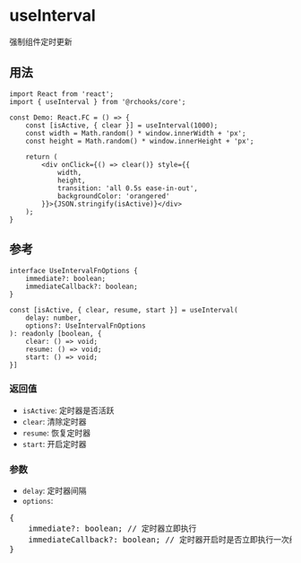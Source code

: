 # useInterval

强制组件定时更新

## 用法

```tsx
import React from 'react';
import { useInterval } from '@rchooks/core';

const Demo: React.FC = () => {
    const [isActive, { clear }] = useInterval(1000);
    const width = Math.random() * window.innerWidth + 'px';
    const height = Math.random() * window.innerHeight + 'px';

    return (
        <div onClick={() => clear()} style={{
            width,
            height,
            transition: 'all 0.5s ease-in-out',
            backgroundColor: 'orangered'
        }}>{JSON.stringify(isActive)}</div>
    );
}
```

## 参考

```tsx
interface UseIntervalFnOptions {
    immediate?: boolean;
    immediateCallback?: boolean;
}

const [isActive, { clear, resume, start }] = useInterval(
    delay: number,
    options?: UseIntervalFnOptions
): readonly [boolean, {
    clear: () => void;
    resume: () => void;
    start: () => void;
}]
```

### 返回值
- `isActive`: 定时器是否活跃
- `clear`: 清除定时器
- `resume`: 恢复定时器
- `start`: 开启定时器

### 参数
- `delay`: 定时器间隔
- `options`:
<div>
<pre>
{
    immediate?: boolean; // 定时器立即执行
    immediateCallback?: boolean; // 定时器开启时是否立即执行一次组件更新
}
</pre>
</div>
